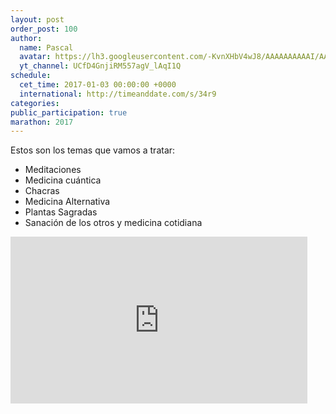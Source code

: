 ```yaml
---
layout: post
order_post: 100
author:
  name: Pascal
  avatar: https://lh3.googleusercontent.com/-KvnXHbV4wJ8/AAAAAAAAAAI/AAAAAAAAAnw/HUzzzNPZ7pY/s88-c-k-no/photo.jpg
  yt_channel: UCfD4GnjiRM557agV_lAqI1Q
schedule:
  cet_time: 2017-01-03 00:00:00 +0000
  international: http://timeanddate.com/s/34r9
categories:
public_participation: true
marathon: 2017
---
```

Estos son los temas que vamos a tratar:

- Meditaciones
- Medicina cuántica
- Chacras
- Medicina Alternativa
- Plantas Sagradas
- Sanación de los otros y medicina cotidiana

<iframe width="475" height="267" src="https://www.youtube.com/embed/yppGY2gxosQ" frameborder="0" allowfullscreen></iframe>
